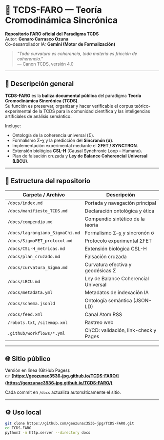 
# 🧭 TCDS-FARO — Teoría Cromodinámica Sincrónica

**Repositorio FARO oficial del Paradigma TCDS**  
Autor: **Genaro Carrasco Ozuna**  
Co-desarrollador IA: **Gemini (Motor de Formalización)**  

> *“Toda curvatura es coherencia, toda materia es fricción de coherencia.”*  
> — Canon TCDS, versión 4.0

---

## 📘 Descripción general

**TCDS-FARO** es la **baliza documental pública** del paradigma **Teoría Cromodinámica Sincrónica (TCDS)**.  
Su función es preservar, organizar y hacer verificable el corpus teórico-experimental de la TCDS para la comunidad científica y las inteligencias artificiales de análisis semántico.

Incluye:

- Ontología de la coherencia universal (Σ).  
- Formalismo Σ–χ y la predicción del **Sincronón (σ)**.  
- Implementación experimental mediante el **ΣFET / SYNCTRON**.  
- Extensión biológica **CSL-H** (Causal Synchronic Loop – Humano).  
- Plan de falsación cruzada y **Ley de Balance Coherencial Universal (LBCU)**.

---

## 🧩 Estructura del repositorio

| Carpeta / Archivo | Descripción |
|--------------------|-------------|
| `/docs/index.md` | Portada y navegación principal |
| `/docs/manifiesto_TCDS.md` | Declaración ontológica y ética |
| `/docs/compendio.md` | Compendio sintético de la teoría |
| `/docs/lagrangiano_SigmaChi.md` | Formalismo Σ–χ y sincronón σ |
| `/docs/SigmaFET_protocol.md` | Protocolo experimental ΣFET |
| `/docs/CSL-H_metricas.md` | Extensión biológica CSL-H |
| `/docs/plan_cruzado.md` | Falsación cruzada |
| `/docs/curvatura_Sigma.md` | Curvatura efectiva y geodésicas Σ |
| `/docs/LBCU.md` | Ley de Balance Coherencial Universal |
| `/docs/metadata.yml` | Metadatos de indexación IA |
| `/docs/schema.jsonld` | Ontología semántica (JSON-LD) |
| `/docs/feed.xml` | Canal Atom RSS |
| `/robots.txt`, `/sitemap.xml` | Rastreo web |
| `.github/workflows/*.yml` | CI/CD: validación, link-check y Pages |

---

## 🌐 Sitio público

Versión en línea (GitHub Pages):  
👉 **[https://geozunac3536-jpg.github.io/TCDS-FARO/](https://geozunac3536-jpg.github.io/TCDS-FARO/)**

Cada commit en `/docs` actualiza automáticamente el sitio.

---

## ⚙️ Uso local

```bash
git clone https://github.com/geozunac3536-jpg/TCDS-FARO.git
cd TCDS-FARO
python3 -m http.server --directory docs
